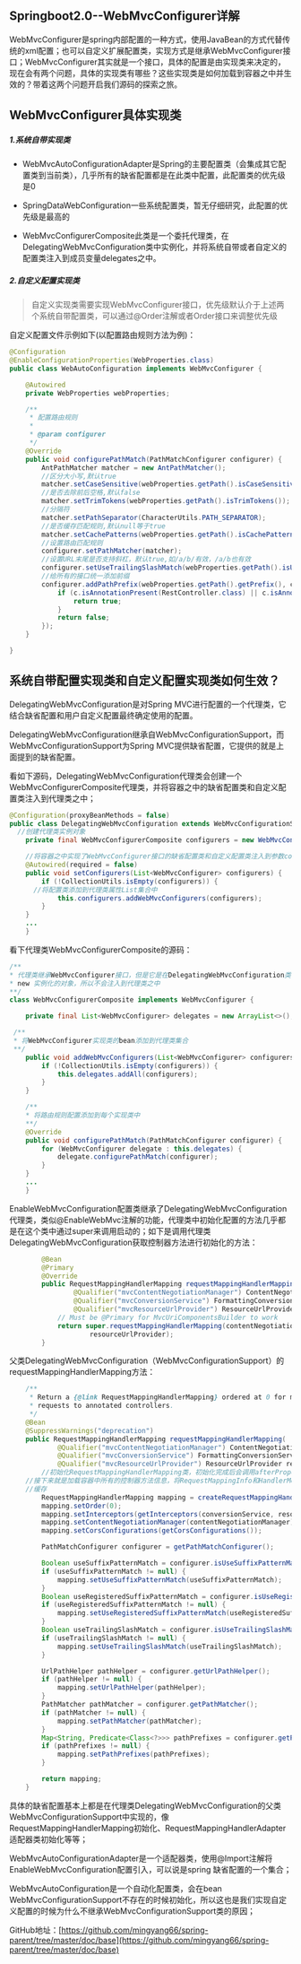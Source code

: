 ## Springboot2.0--WebMvcConfigurer详解

>
WebMvcConfigurer是spring内部配置的一种方式，使用JavaBean的方式代替传统的xml配置；也可以自定义扩展配置类，实现方式是继承WebMvcConfigurer接口；WebMvcConfigurer其实就是一个接口，具体的配置是由实现类来决定的，现在会有两个问题，具体的实现类有哪些？这些实现类是如何加载到容器之中并生效的？带着这两个问题开启我们源码的探索之旅。

## WebMvcConfigurer具体实现类

##### 1.系统自带实现类

- WebMvcAutoConfigurationAdapter是Spring的主要配置类（会集成其它配置类到当前类），几乎所有的缺省配置都是在此类中配置，此配置类的优先级是0

- SpringDataWebConfiguration一些系统配置类，暂无仔细研究，此配置的优先级是最高的
- WebMvcConfigurerComposite此类是一个委托代理类，在DelegatingWebMvcConfiguration类中实例化，并将系统自带或者自定义的配置类注入到成员变量delegates之中。

##### 2.自定义配置实现类

> 自定义实现类需要实现WebMvcConfigurer接口，优先级默认介于上述两个系统自带配置类，可以通过@Order注解或者Order接口来调整优先级

自定义配置文件示例如下(以配置路由规则方法为例)：

```java
@Configuration
@EnableConfigurationProperties(WebProperties.class)
public class WebAutoConfiguration implements WebMvcConfigurer {

    @Autowired
    private WebProperties webProperties;

    /**
     * 配置路由规则
     *
     * @param configurer
     */
    @Override
    public void configurePathMatch(PathMatchConfigurer configurer) {
        AntPathMatcher matcher = new AntPathMatcher();
        //区分大小写,默认true
        matcher.setCaseSensitive(webProperties.getPath().isCaseSensitive());
        //是否去除前后空格,默认false
        matcher.setTrimTokens(webProperties.getPath().isTrimTokens());
        //分隔符
        matcher.setPathSeparator(CharacterUtils.PATH_SEPARATOR);
        //是否缓存匹配规则,默认null等于true
        matcher.setCachePatterns(webProperties.getPath().isCachePatterns());
        //设置路由匹配规则
        configurer.setPathMatcher(matcher);
        //设置URL末尾是否支持斜杠，默认true,如/a/b/有效，/a/b也有效
        configurer.setUseTrailingSlashMatch(webProperties.getPath().isUseTrailingSlashMatch());
        //给所有的接口统一添加前缀
        configurer.addPathPrefix(webProperties.getPath().getPrefix(), c -> {
            if (c.isAnnotationPresent(RestController.class) || c.isAnnotationPresent(Controller.class)) {
                return true;
            }
            return false;
        });
    }

}
```

## 系统自带配置实现类和自定义配置实现类如何生效？

DelegatingWebMvcConfiguration是对Spring MVC进行配置的一个代理类，它结合缺省配置和用户自定义配置最终确定使用的配置。

DelegatingWebMvcConfiguration继承自WebMvcConfigurationSupport，而WebMvcConfigurationSupport为Spring
MVC提供缺省配置，它提供的就是上面提到的缺省配置。

看如下源码，DelegatingWebMvcConfiguration代理类会创建一个WebMvcConfigurerComposite代理类，并将容器之中的缺省配置类和自定义配置类注入到代理类之中；

```java
@Configuration(proxyBeanMethods = false)
public class DelegatingWebMvcConfiguration extends WebMvcConfigurationSupport {
  //创建代理类实例对象
	private final WebMvcConfigurerComposite configurers = new WebMvcConfigurerComposite();

	//将容器之中实现了WebMvcConfigurer接口的缺省配置类和自定义配置类注入到参数configurers之中
	@Autowired(required = false)
	public void setConfigurers(List<WebMvcConfigurer> configurers) {
		if (!CollectionUtils.isEmpty(configurers)) {
      //将配置类添加到代理类属性List集合中
			this.configurers.addWebMvcConfigurers(configurers);
		}
	}
	...
	}
```

看下代理类WebMvcConfigurerComposite的源码：

```java
/**
* 代理类继承WebMvcConfigurer接口，但是它是在DelegatingWebMvcConfiguration类中通过
* new 实例化的对象，所以不会注入到代理类之中
**/
class WebMvcConfigurerComposite implements WebMvcConfigurer {

	private final List<WebMvcConfigurer> delegates = new ArrayList<>();

 /**
 * 将WebMvcConfigurer实现类的bean添加到代理类集合
 **/
	public void addWebMvcConfigurers(List<WebMvcConfigurer> configurers) {
		if (!CollectionUtils.isEmpty(configurers)) {
			this.delegates.addAll(configurers);
		}
	}

	/**
	* 将路由规则配置添加到每个实现类中
	**/
	@Override
	public void configurePathMatch(PathMatchConfigurer configurer) {
		for (WebMvcConfigurer delegate : this.delegates) {
			delegate.configurePathMatch(configurer);
		}
	}
	...
	}
```

EnableWebMvcConfiguration配置类继承了DelegatingWebMvcConfiguration代理类，类似@EnableWebMvc注解的功能，代理类中初始化配置的方法几乎都是在这个类中通过super来调用启动的；如下是调用代理类DelegatingWebMvcConfiguration获取控制器方法进行初始化的方法：

```java
		@Bean
		@Primary
		@Override
		public RequestMappingHandlerMapping requestMappingHandlerMapping(
				@Qualifier("mvcContentNegotiationManager") ContentNegotiationManager contentNegotiationManager,
				@Qualifier("mvcConversionService") FormattingConversionService conversionService,
				@Qualifier("mvcResourceUrlProvider") ResourceUrlProvider resourceUrlProvider) {
			// Must be @Primary for MvcUriComponentsBuilder to work
			return super.requestMappingHandlerMapping(contentNegotiationManager, conversionService,
					resourceUrlProvider);
		}
```

父类DelegatingWebMvcConfiguration（WebMvcConfigurationSupport）的requestMappingHandlerMapping方法：

```java
	/**
	 * Return a {@link RequestMappingHandlerMapping} ordered at 0 for mapping
	 * requests to annotated controllers.
	 */
	@Bean
	@SuppressWarnings("deprecation")
	public RequestMappingHandlerMapping requestMappingHandlerMapping(
			@Qualifier("mvcContentNegotiationManager") ContentNegotiationManager contentNegotiationManager,
			@Qualifier("mvcConversionService") FormattingConversionService conversionService,
			@Qualifier("mvcResourceUrlProvider") ResourceUrlProvider resourceUrlProvider) {
		//初始化RequestMappingHandlerMapping类，初始化完成后会调用afterPropertiesSet方法
    //接下来就是加载容器中所有的控制器方法信息，将RequestMappingInfo和HandlerMethod方法注册入
    //缓存
		RequestMappingHandlerMapping mapping = createRequestMappingHandlerMapping();
		mapping.setOrder(0);
		mapping.setInterceptors(getInterceptors(conversionService, resourceUrlProvider));
		mapping.setContentNegotiationManager(contentNegotiationManager);
		mapping.setCorsConfigurations(getCorsConfigurations());

		PathMatchConfigurer configurer = getPathMatchConfigurer();

		Boolean useSuffixPatternMatch = configurer.isUseSuffixPatternMatch();
		if (useSuffixPatternMatch != null) {
			mapping.setUseSuffixPatternMatch(useSuffixPatternMatch);
		}
		Boolean useRegisteredSuffixPatternMatch = configurer.isUseRegisteredSuffixPatternMatch();
		if (useRegisteredSuffixPatternMatch != null) {
			mapping.setUseRegisteredSuffixPatternMatch(useRegisteredSuffixPatternMatch);
		}
		Boolean useTrailingSlashMatch = configurer.isUseTrailingSlashMatch();
		if (useTrailingSlashMatch != null) {
			mapping.setUseTrailingSlashMatch(useTrailingSlashMatch);
		}

		UrlPathHelper pathHelper = configurer.getUrlPathHelper();
		if (pathHelper != null) {
			mapping.setUrlPathHelper(pathHelper);
		}
		PathMatcher pathMatcher = configurer.getPathMatcher();
		if (pathMatcher != null) {
			mapping.setPathMatcher(pathMatcher);
		}
		Map<String, Predicate<Class<?>>> pathPrefixes = configurer.getPathPrefixes();
		if (pathPrefixes != null) {
			mapping.setPathPrefixes(pathPrefixes);
		}

		return mapping;
	}
```

>
具体的缺省配置基本上都是在代理类DelegatingWebMvcConfiguration的父类WebMvcConfigurationSupport中实现的，像RequestMappingHandlerMapping初始化、RequestMappingHandlerAdapter适配器类初始化等等；

WebMvcAutoConfigurationAdapter是一个适配器类，使用@Import注解将EnableWebMvcConfiguration配置引入，可以说是spring
缺省配置的一个集合；

WebMvcAutoConfiguration是一个自动化配置类，会在bean
WebMvcConfigurationSupport不存在的时候初始化，所以这也是我们实现自定义配置的时候为什么不继承WebMvcConfigurationSupport类的原因；

GitHub地址：[https://github.com/mingyang66/spring-parent/tree/master/doc/base](https://github.com/mingyang66/spring-parent/tree/master/doc/base)
